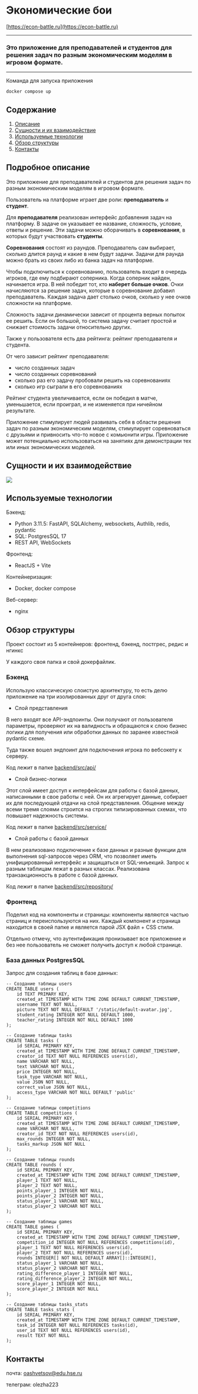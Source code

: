 # Экономические бои

[https://econ-battle.ru](https://econ-battle.ru)

----

### Это приложение для преподавателей и студентов для решения задач по разным экономическим моделям в игровом формате.

----

Команда для запуска приложения
```shell
docker compose up
```

## Содержание

1. [Описание](#подробное-описание)
2. [Сущности и их взаимодействие](#сущности-и-их-взаимодействие)
3. [Используемые технологии](#используемые-технологии)
4. [Обзор структуры](#обзор-структуры)
5. [Контакты](#контакты)

## Подробное описание

Это приложение для преподавателей и студентов для решения задач по разным экономическим моделям в игровом формате.

Пользователь на платформе играет две роли: **преподаватель** и **студент**.

Для **преподавателя** реализован интерфейс добавления задач на платформу. 
В задаче он указывает ее название, сложность, условие, ответы и решение.
Эти задачи можно оборачивать в **соревнования**, в которых будут участвовать **студенты**. 

**Соревнования** состоят из раундов. Преподаватель сам выбирает, сколько длится раунд и какие в нем будут задачи.
Задачи для раунда можно брать из своих либо из банка задач на платформе.

Чтобы подключиться к соревнованию, пользователь входит в очередь игроков, где ему подбирают соперника. 
Когда соперник найден, начинается игра. В ней победит тот, кто **наберет больше очков**.
Очки начисляются за решение задач, которые в соревнование добавил преподаватель. 
Каждая задача дает столько очков, сколько у нее очков сложности на платформе.

Сложность задачи динамически зависит от процента верных попыток ее решить. 
Если он большой, то система задачу считает простой и снижает стоимость задачи относительно других.

Также у пользователя есть два рейтинга: рейтинг преподавателя и студента.

От чего зависит рейтинг преподавателя:
- число созданных задач
- число созданных соревнований
- сколько раз его задачу пробовали решить на соревнованиях
- сколько игр сыграли в его соревнованиях

Рейтинг студента увеличивается, если он победил в матче, уменьшается, если проиграл, и не изменяется при ничейном результате.

Приложение стимулирует людей развивать себя в области решения задач по разным экономическим моделям, стимулирует соревноваться с друзьями и привносить что-то новое с комьюнити игры.
Приложение может потенциально использоваться на занятиях для демонстрации тех или иных экономических моделей.

## Сущности и их взаимодействие

![](database/scheme.png)

## Используемые технологии

Бэкенд:
- Python 3.11.5: FastAPI, SQLAlchemy, websockets, Authlib, redis, pydantic
- SQL: PostgresSQL 17
- REST API, WebSockets

Фронтенд:
- ReactJS + Vite

Контейнеризация:
- Docker, docker compose

Веб-сервер:
- nginx

## Обзор структуры

Проект состоит из 5 контейнеров: фронтенд, бэкенд, постгрес, редис и нгинкс

У каждого своя папка и свой докерфайлик.

### Бэкенд

Использую классическую слоистую архитектуру, то есть делю приложение на три изолированных друг от друга слоя:
- Слой представления

В него входят все API-эндпоинты. Они получают от пользователя параметры, проверяют их на валидность 
и обращаются к слою бизнес логики для получения или обработки данных по заранее известной pydantic схеме.

Туда также вошел эндпоинт для подключения игрока по вебсокету к серверу. 

Код лежит в папке [backend/src/api/](backend/src/api/v1/)

- Слой бизнес-логики

Этот слой имеет доступ к интерфейсам для работы с базой данных, написанными в свое работы с ней. 
Он их агрегирует данные, собирает их для последующей отдачи на слой представления.
Общение между всеми тремя слоями строится на строгих типизированных схемах, что повышает надежность системы.

Код лежит в папке [backend/src/service/](backend/src/service/)

- Слой работы с базой данных

В нем реализовано подключение к базе данных и разные функции для выполнения sql-запросов через ORM, что позволяет иметь
унифицированный интерфейс и защищаться от SQL-инъекций. Запрос к разным таблицам лежат в разных классах. Реализована транзакционность в работе с базой данных.

Код лежит в папке [backend/src/repository/](backend/src/repository/)

### Фронтенд

Поделил код на компоненты и страницы: компоненты являются частью страниц и переиспользуются на них.
Каждый компонент и страница находится в своей папке и является парой JSX файл + CSS стили.

Отдельно отмечу, что аутентификация пронизывает все приложение и без нее пользователь не сможет получить доступ к любой странице.

### База данных PostgresSQL

Запрос для создания таблиц в базе данных:

```postgresql
-- Создание таблицы users
CREATE TABLE users (
    id TEXT PRIMARY KEY,
    created_at TIMESTAMP WITH TIME ZONE DEFAULT CURRENT_TIMESTAMP,
    username TEXT NOT NULL,
    picture TEXT NOT NULL DEFAULT '/static/default-avatar.jpg',
    student_rating INTEGER NOT NULL DEFAULT 1000,
    teacher_rating INTEGER NOT NULL DEFAULT 1000
);

-- Создание таблицы tasks
CREATE TABLE tasks (
    id SERIAL PRIMARY KEY,
    created_at TIMESTAMP WITH TIME ZONE DEFAULT CURRENT_TIMESTAMP,
    creator_id TEXT NOT NULL REFERENCES users(id),
    name VARCHAR NOT NULL,
    text VARCHAR NOT NULL,
    price INTEGER NOT NULL,
    task_type VARCHAR NOT NULL,
    value JSON NOT NULL,
    correct_value JSON NOT NULL,
    access_type VARCHAR NOT NULL DEFAULT 'public'
);

-- Создание таблицы competitions
CREATE TABLE competitions (
    id SERIAL PRIMARY KEY,
    created_at TIMESTAMP WITH TIME ZONE DEFAULT CURRENT_TIMESTAMP,
    name VARCHAR NOT NULL,
    creator_id TEXT NOT NULL REFERENCES users(id),
    max_rounds INTEGER NOT NULL,
    tasks_markup JSON NOT NULL
);

-- Создание таблицы rounds
CREATE TABLE rounds (
    id SERIAL PRIMARY KEY,
    created_at TIMESTAMP WITH TIME ZONE DEFAULT CURRENT_TIMESTAMP,
    player_1 TEXT NOT NULL,
    player_2 TEXT NOT NULL,
    points_player_1 INTEGER NOT NULL,
    points_player_2 INTEGER NOT NULL,
    status_player_1 VARCHAR NOT NULL,
    status_player_2 VARCHAR NOT NULL
);

-- Создание таблицы games
CREATE TABLE games (
    id SERIAL PRIMARY KEY,
    created_at TIMESTAMP WITH TIME ZONE DEFAULT CURRENT_TIMESTAMP,
    competition_id INTEGER NOT NULL REFERENCES competitions(id),
    player_1 TEXT NOT NULL REFERENCES users(id),
    player_2 TEXT NOT NULL REFERENCES users(id),
    rounds INTEGER[] NOT NULL DEFAULT ARRAY[]::INTEGER[],
    status_player_1 VARCHAR NOT NULL,
    status_player_2 VARCHAR NOT NULL,
    rating_difference_player_1 INTEGER NOT NULL,
    rating_difference_player_2 INTEGER NOT NULL,
    score_player_1 INTEGER NOT NULL,
    score_player_2 INTEGER NOT NULL
);

-- Создание таблицы tasks_stats
CREATE TABLE tasks_stats (
    id SERIAL PRIMARY KEY,
    created_at TIMESTAMP WITH TIME ZONE DEFAULT CURRENT_TIMESTAMP,
    task_id INTEGER NOT NULL REFERENCES tasks(id),
    user_id TEXT NOT NULL REFERENCES users(id),
    result TEXT NOT NULL
);
```

## Контакты

почта: oashvetsov@edu.hse.ru

телеграм: olezha223
